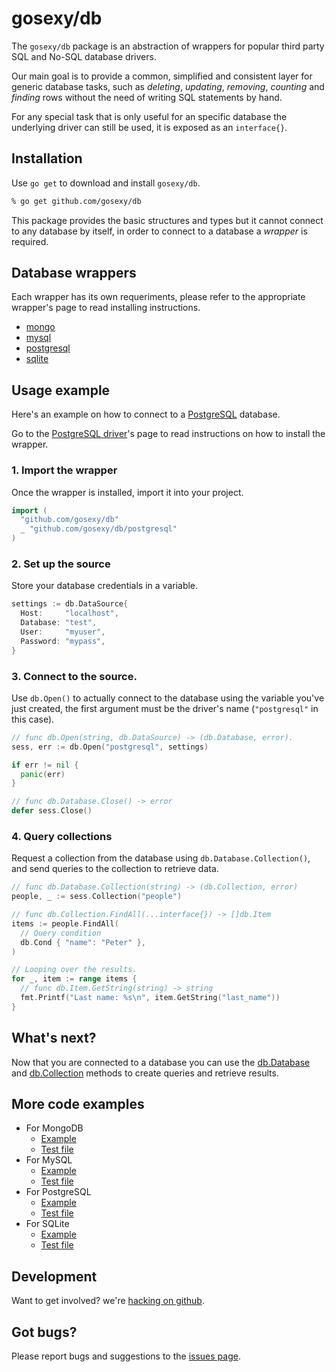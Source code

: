 # gosexy/db

The `gosexy/db` package is an abstraction of wrappers for popular third party SQL and No-SQL
database drivers.

Our main goal is to provide a common, simplified and consistent layer for generic database tasks,
such as *deleting*, *updating*, *removing*, *counting* and *finding* rows without the need of writing SQL
statements by hand.

For any special task that is only useful for an specific database the underlying driver can still be used,
it is exposed as an `interface{}`.

## Installation

Use `go get` to download and install `gosexy/db`.

```bash
% go get github.com/gosexy/db
```

This package provides the basic structures and types but it cannot connect to any
database by itself, in order to connect to a database a *wrapper* is required.

## Database wrappers

Each wrapper has its own requeriments, please refer to the appropriate wrapper's page to read
installing instructions.

* [mongo](/db/wrappers/mongo)
* [mysql](/db/wrappers/mysql)
* [postgresql](/db/wrappers/postgresql)
* [sqlite](/db/wrappers/sqlite)

## Usage example

Here's an example on how to connect to a [PostgreSQL](http://postgresql.org) database.

Go to the [PostgreSQL driver](/db/wrappers/postgresql)'s page to read
instructions on how to install the wrapper.

### 1. Import the wrapper

Once the wrapper is installed, import it into your project.

```go
import (
  "github.com/gosexy/db"
  _ "github.com/gosexy/db/postgresql"
)
```

### 2. Set up the source

Store your database credentials in a variable.

```go
settings := db.DataSource{
  Host:     "localhost",
  Database: "test",
  User:     "myuser",
  Password: "mypass",
}
```

### 3. Connect to the source.

Use `db.Open()` to actually connect to the database using the variable you've just created, the
first argument must be the driver's name (`"postgresql"` in this case).

```go
// func db.Open(string, db.DataSource) -> (db.Database, error).
sess, err := db.Open("postgresql", settings)

if err != nil {
  panic(err)
}

// func db.Database.Close() -> error
defer sess.Close()
```

### 4. Query collections

Request a collection from the database using `db.Database.Collection()`, and send queries to the
collection to retrieve data.

```go
// func db.Database.Collection(string) -> (db.Collection, error)
people, _ := sess.Collection("people")

// func db.Collection.FindAll(...interface{}) -> []db.Item
items := people.FindAll(
  // Query condition
  db.Cond { "name": "Peter" },
)

// Looping over the results.
for _, item := range items {
  // func db.Item.GetString(string) -> string
  fmt.Printf("Last name: %s\n", item.GetString("last_name"))
}
```
## What's next?

Now that you are connected to a database you can use the [db.Database](/db/database) and
[db.Collection](/db/collection) methods to create queries and retrieve results.

## More code examples

* For MongoDB
  * [Example](https://github.com/gosexy/db/blob/master/_examples/mongo/main.go)
  * [Test file](https://github.com/gosexy/db/blob/master/mongo/mongo_test.go)
* For MySQL
  * [Example](https://github.com/gosexy/db/blob/master/_examples/mysql/main.go)
  * [Test file](https://github.com/gosexy/db/blob/master/mysql/mysql_test.go)
* For PostgreSQL
  * [Example](https://github.com/gosexy/db/blob/master/_examples/postgresql/main.go)
  * [Test file](https://github.com/gosexy/db/blob/master/postgresql/postgresql_test.go)
* For SQLite
  * [Example](https://github.com/gosexy/db/blob/master/_examples/sqlite/main.go)
  * [Test file](https://github.com/gosexy/db/blob/master/sqlite/sqlite_test.go)

## Development

Want to get involved? we're [hacking on github](http://github.com/gosexy/db).

## Got bugs?

Please report bugs and suggestions to the [issues page](https://github.com/gosexy/db/issues).
